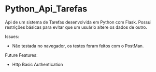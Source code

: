 # Python_Api_Tarefas
Api de um sistema de Tarefas desenvolvida em Python com Flask. Possui restrições básicas para evitar que um usuário altere os dados de outro.

Issues: 
 - Não testada no navegador, os testes foram feitos com o PostMan.
 
Future Features:
 - Http Basic Authentication

